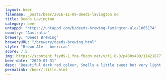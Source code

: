 ```yaml
---
layout: beer
filename: _posts/beer/2016-11-09-deeds-lavington.md
title: Deeds Lavington
category: beer
untappd: "https://untappd.com/b/deeds-brewing-lamington-ale/1065174"
country: "Australia"
brewery: "Deeds Brewing"
breweryURL: "/brewery/deeds-brewing.html"
style: "Brown Ale - American"
score: 7.5
img: https://scontent.fsyd9-1.fna.fbcdn.net/v/t1.0-0/p480x480/114218777_10158492318143745_5438586921212621832_o.jpg?_nc_cat=111&_nc_sid=0be424&_nc_ohc=sOtoqcPwZc4AX_Rad8l&_nc_ht=scontent.fsyd9-1.fna&_nc_tp=6&oh=f63c5457c071eaae809ddec826068411&oe=5F48B108
beer-date: "2020-07-31"
desc: "Beautiful dark red colour, Smells a little sweet but very light. Doesn’t taste much like lamington but it’s a nice soft stout"
permalink: /beer/:title.html
---
```

